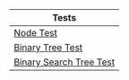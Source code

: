 |Tests|
|-------|
|[Node Test](./Node.test.js)|
|[Binary Tree Test](./BinaryTree.test.js)|
|[Binary Search Tree Test](./BinarySearchTree.test.js)|